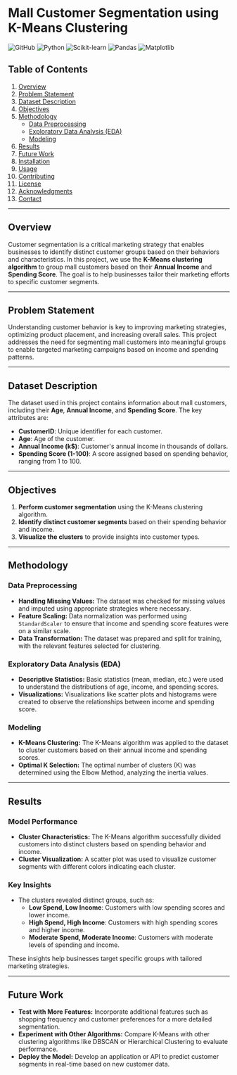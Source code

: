 # Mall Customer Segmentation using K-Means Clustering

![GitHub](https://img.shields.io/badge/License-MIT-blue.svg)
![Python](https://img.shields.io/badge/Python-3.8%2B-blue)
![Scikit-learn](https://img.shields.io/badge/Scikit--learn-1.0%2B-orange)
![Pandas](https://img.shields.io/badge/Pandas-1.3%2B-green)
![Matplotlib](https://img.shields.io/badge/Matplotlib-3.4%2B-yellow)

## Table of Contents
1. [Overview](#overview)
2. [Problem Statement](#problem-statement)
3. [Dataset Description](#dataset-description)
4. [Objectives](#objectives)
5. [Methodology](#methodology)
   - [Data Preprocessing](#data-preprocessing)
   - [Exploratory Data Analysis (EDA)](#exploratory-data-analysis-eda)
   - [Modeling](#modeling)
6. [Results](#results)
7. [Future Work](#future-work)
8. [Installation](#installation)
9. [Usage](#usage)
10. [Contributing](#contributing)
11. [License](#license)
12. [Acknowledgments](#acknowledgments)
13. [Contact](#contact)

---

## Overview

Customer segmentation is a critical marketing strategy that enables businesses to identify distinct customer groups based on their behaviors and characteristics. In this project, we use the **K-Means clustering algorithm** to group mall customers based on their **Annual Income** and **Spending Score**. The goal is to help businesses tailor their marketing efforts to specific customer segments.

---

## Problem Statement

Understanding customer behavior is key to improving marketing strategies, optimizing product placement, and increasing overall sales. This project addresses the need for segmenting mall customers into meaningful groups to enable targeted marketing campaigns based on income and spending patterns.

---

## Dataset Description

The dataset used in this project contains information about mall customers, including their **Age**, **Annual Income**, and **Spending Score**. The key attributes are:

- **CustomerID**: Unique identifier for each customer.
- **Age**: Age of the customer.
- **Annual Income (k$)**: Customer's annual income in thousands of dollars.
- **Spending Score (1-100)**: A score assigned based on spending behavior, ranging from 1 to 100.

---

## Objectives

1. **Perform customer segmentation** using the K-Means clustering algorithm.
2. **Identify distinct customer segments** based on their spending behavior and income.
3. **Visualize the clusters** to provide insights into customer types.

---

## Methodology

### Data Preprocessing
- **Handling Missing Values:** The dataset was checked for missing values and imputed using appropriate strategies where necessary.
- **Feature Scaling:** Data normalization was performed using `StandardScaler` to ensure that income and spending score features were on a similar scale.
- **Data Transformation:** The dataset was prepared and split for training, with the relevant features selected for clustering.

### Exploratory Data Analysis (EDA)
- **Descriptive Statistics:** Basic statistics (mean, median, etc.) were used to understand the distributions of age, income, and spending scores.
- **Visualizations:** Visualizations like scatter plots and histograms were created to observe the relationships between income and spending score.

### Modeling
- **K-Means Clustering:** The K-Means algorithm was applied to the dataset to cluster customers based on their annual income and spending scores.
- **Optimal K Selection:** The optimal number of clusters (K) was determined using the Elbow Method, analyzing the inertia values.

---

## Results

### Model Performance
- **Cluster Characteristics:** The K-Means algorithm successfully divided customers into distinct clusters based on spending behavior and income.
- **Cluster Visualization:** A scatter plot was used to visualize customer segments with different colors indicating each cluster.

### Key Insights
- The clusters revealed distinct groups, such as:
  - **Low Spend, Low Income**: Customers with low spending scores and lower income.
  - **High Spend, High Income**: Customers with high spending scores and higher income.
  - **Moderate Spend, Moderate Income**: Customers with moderate levels of spending and income.
  
These insights help businesses target specific groups with tailored marketing strategies.

---

## Future Work

- **Test with More Features:** Incorporate additional features such as shopping frequency and customer preferences for a more detailed segmentation.
- **Experiment with Other Algorithms:** Compare K-Means with other clustering algorithms like DBSCAN or Hierarchical Clustering to evaluate performance.
- **Deploy the Model:** Develop an application or API to predict customer segments in real-time based on new customer data.
